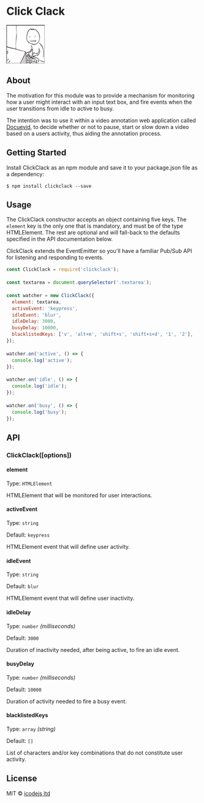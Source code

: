 # Click Clack
![clickclack](media/clickclack.gif)

## About

The motivation for this module was to provide a mechanism for monitoring how a user might interact with an input text box, and fire events when the user transitions from idle to active to busy.

The intention was to use it within a video annotation web application called <a href="https://docuevid.com" target="_blank">Docuevid</a>, to decide whether or not to pause, start or slow down a video based on a users activity, thus aiding the annotation process.

## Getting Started
Install ClickClack as an npm module and save it to your package.json file as a dependency:

```
$ npm install clickclack --save
```

## Usage
The ClickClack constructor accepts an object containing five keys. The `element` key is the only one that is mandatory, and must be of the type HTMLElement. The rest are optional and will fall-back to the defaults specified in the API documentation below.

ClickClack extends the EventEmitter so you'll have a familiar Pub/Sub API for listening and responding to events.


```javascript
const ClickClack = require('clickclack');

const textarea = document.querySelector('.textarea');

const watcher = new ClickClack({
  element: textarea,
  activeEvent: 'keypress',
  idleEvent: 'blur',
  idleDelay: 3000,
  busyDelay: 10000,
  blacklistedKeys: ['v', 'alt+m', 'shift+s', 'shift+s+d', '1', '2'],
});

watcher.on('active', () => {
  console.log('active');
});

watcher.on('idle', () => {
  console.log('idle');
});

watcher.on('busy', () => {
  console.log('busy');
});
```


## API

### ClickClack([options])

#### element

Type: `HTMLElement`

HTMLElement that will be monitored for user interactions.


#### activeEvent

Type: `string`

Default: `keypress`

HTMLElement event that will define user activity.


#### idleEvent

Type: `string`

Default: `blur`

HTMLElement event that will define user inactivity.


#### idleDelay

Type: `number` *(milliseconds)*

Default: `3000`

Duration of inactivity needed, after being active, to fire an idle event.


#### busyDelay

Type: `number` *(milliseconds)*

Default: `10000`

Duration of activity needed to fire a busy event.

#### blacklistedKeys

Type: `array` *(string)*

Default: `[]`

List of characters and/or key combinations that do not constitute user activity.

## License

MIT © [icodejs ltd](https://icodejs.com)
